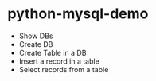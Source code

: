 # python-mysql-demo

- Show DBs
- Create DB
- Create Table in a DB
- Insert a record in a table
- Select records from a table